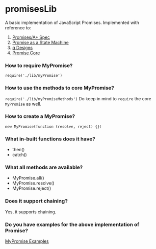 # promisesLib
A basic implementation of JavaScript Promises.
Implemented with reference to:
1. [Promises/A+ Spec](https://promisesaplus.com/)
2. [Promise as a State Machine](https://www.promisejs.org/implementing/)
3. [q Designs](https://github.com/kriskowal/q/tree/master/design)
4. [Promise Core](https://github.com/then/promise/blob/master/src/core.js)
### How to require MyPromise?
```require('./lib/myPromise')```

### How to use the methods to core MyPromise?
```require('./lib/myPromiseMethods')```
Do keep in mind to `require` the core `MyPromise` as well.

### How to create a MyPromise?
```new MyPromise(function (resolve, reject) {})```

### What in-built functions does it have?
* then()
* catch()

### What all methods are available?
* MyPromise.all()
* MyPromise.resolve()
* MyPromise.reject()
 
### Does it support chaining?
Yes, it supports chaining.

### Do you have examples for the above implementation of Promise?
[MyPromise Examples](https://github.com/AkshayIyer12/promisesLib/tree/master/examples)